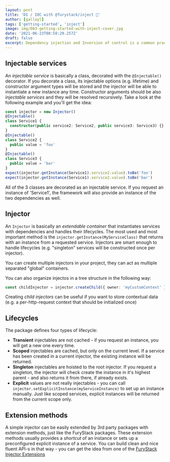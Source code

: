 ```yaml
---
layout: post
title: 'DI / IOC with @furystack/inject 💉'
author: [gallayl]
tags: ['getting-started', 'inject']
image: img/003-getting-started-with-inject-cover.jpg
date: '2021-06-23T08:58:20.257Z'
draft: false
excerpt: Dependency injection and Inversion of control is a common practice that tries to protect you from insanity that would happen when you realize that you can't refactor and test a giant global static app structure. @furystack/inject is a simple but powerful tool that you can use in NodeJs and in the browser. 
---
```


## Injectable services
An _injectable service_ is basically a class, decorated with the `@Injectable()` decorator. If you decorate a class, its injectable options (e.g. lifetime) and constructor argument types will be stored and the injector will be able to instantiate a new instance any time. Constructor arguments should be also _injectable services_ and they will be resolved recursively. Take a look at the following example and you'll get the idea:

```ts
const injector = new Injector()
@Injectable()
class Service1 {
  constructor(public service2: Service2, public service3: Service3) {}
}
@Injectable()
class Service2 {
  public value = 'foo'
}
@Injectable()
class Service3 {
  public value = 'bar'
}
expect(injector.getInstance(Service1).service2.value).toBe('foo')
expect(injector.getInstance(Service1).service2.value).toBe('bar')
```

All of the 3 classes are decorated as an injectable service. If you request an instance of 'Service1', the framework will also provide an instance of the two dependencies as well.


## Injector
An `Injector` is basically an _extendable container_ that instantiates services with dependencies and handles their lifecycles. The most used and most important method is the `injector.getInstance(MyServiceClass)` that returns with an instance from a requested service. Injectors are smart enough to handle lifecycles (e.g. "singleton" services will be constructed once per injector).

You can create multiple injectors in your project, they can act as multiple separated "global" containers.

You can also organize injectos in a tree structure in the following way:

```ts
const childInjector = injector.createChild({ owner: 'myCustomContext' })
```

Creating _child injectors_ can be useful if you want to store contextual data (e.g. a per-http-request context that should be initialized once)

## Lifecycles
The package defines four types of lifecycle:
 - **Transient** injectables are not cached - if you request an instance, you will get a new one every time.
 - **Scoped** injectables are cached, but only on the current level. If a service has been created in a current injector, the existing instance will be returned.
 - **Singleton** injectables are hoisted to the root injector. If you request a singleton, the injector will check create the instance in it's highest parent - and also returns it from there, if already exists.
 - **Explicit** values are not really injectables - you can call `injector.setExplicitInstance(myServiceInstance)` to set up an instance manually. Just like scoped services, explicit instances will be returned from the current scope only.

## Extension methods
A simple injector can be easily extended by 3rd party packages with extension methods, just like the FuryStack packages. These extension methods usually provides a _shortcut_ of an instance or sets up a preconfigured explicit instance of a service. You can build clean and nice fluent API-s in that way - you can get the idea from one of the [FuryStack Injector Extensions](https://github.com/furystack/furystack/blob/develop/packages/rest-service/src/injector-extensions.ts)